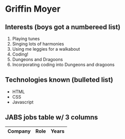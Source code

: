 # Griffin Moyer

<!--
**moyerga718/moyerga718** is a ✨ _special_ ✨ repository because its `README.md` (this file) appears on your GitHub profile.

Here are some ideas to get you started:

- 🔭 I’m currently working on ...
- 🌱 I’m currently learning ...
- 👯 I’m looking to collaborate on ...
- 🤔 I’m looking for help with ...
- 💬 Ask me about ...
- 📫 How to reach me: ...
- 😄 Pronouns: ...
- ⚡ Fun fact: ...
-->

## Interests (boys got a numbereed list)

1. Playing tunes
2. Singing lots of harmonies
3. Using me leggies for a walkabout
4. Coding!
5. Dungeons and Dragoons
6. Incorporating coding into Dungeons and dragoons

## Technologies known (bulleted list)

* HTML
* CSS
* Javascript

## JABS jobs table w/ 3 columns

| Company | Role | Years |
|--|--|--|
